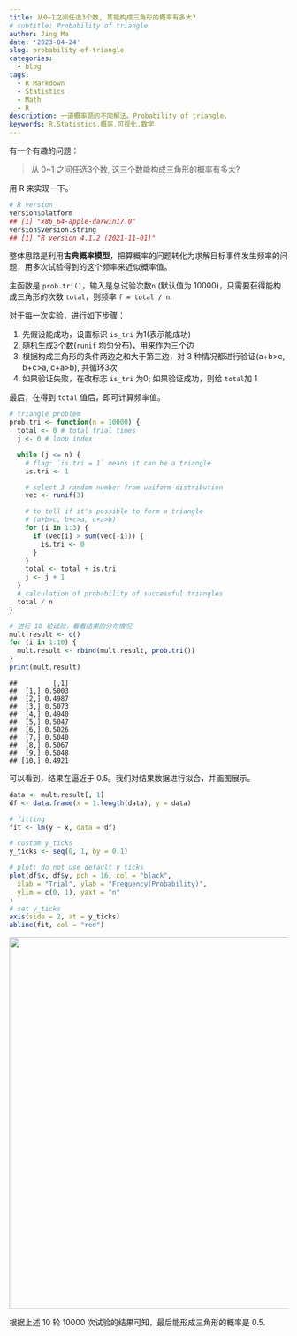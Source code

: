 ```yaml
---
title: 从0~1之间任选3个数, 其能构成三角形的概率有多大?
# subtitle: Probability of triangle
author: Jing Ma
date: '2023-04-24'
slug: probability-of-triangle
categories:
  - blog
tags:
  - R Markdown
  - Statistics
  - Math
  - R
description: 一道概率题的不同解法。Probability of triangle.
keywords: R,Statistics,概率,可视化,数学
---
```


有一个有趣的问题：

> 从 0~1 之间任选3个数, 这三个数能构成三角形的概率有多大?

用 R 来实现一下。

```r
# R version
version$platform
## [1] "x86_64-apple-darwin17.0"
version$version.string
## [1] "R version 4.1.2 (2021-11-01)"
```

整体思路是利用**古典概率模型**，把算概率的问题转化为求解目标事件发生频率的问题，用多次试验得到的这个频率来近似概率值。

主函数是 `prob.tri()`，输入是总试验次数`n` (默认值为 10000)，只需要获得能构成三角形的次数 `total`，则频率 `f = total / n`.

对于每一次实验，进行如下步骤：

1. 先假设能成功，设置标识 `is_tri` 为1(表示能成功)
2. 随机生成3个数(`runif` 均匀分布)，用来作为三个边
3. 根据构成三角形的条件两边之和大于第三边，对 3 种情况都进行验证(a+b>c, b+c>a, c+a>b), 共循环3次
4. 如果验证失败，在改标志 `is_tri` 为0; 如果验证成功，则给 `total`加 1

最后，在得到 `total` 值后，即可计算频率值。


```r
# triangle problem
prob.tri <- function(n = 10000) {
  total <- 0 # total trial times
  j <- 0 # loop index

  while (j <= n) {
    # flag: `is.tri = 1` means it can be a triangle
    is.tri <- 1

    # select 3 random number from uniform-distribution
    vec <- runif(3)

    # to tell if it's possible to form a triangle
    # (a+b>c, b+c>a, c+a>b)
    for (i in 1:3) {
      if (vec[i] > sum(vec[-i])) {
        is.tri <- 0
      }
    }
    total <- total + is.tri
    j <- j + 1
  }
  # calculation of probability of successful triangles
  total / n
}

# 进行 10 轮试验，看看结果的分布情况
mult.result <- c()
for (i in 1:10) {
  mult.result <- rbind(mult.result, prob.tri())
}
print(mult.result)
```

```
##         [,1]
##  [1,] 0.5003
##  [2,] 0.4987
##  [3,] 0.5073
##  [4,] 0.4940
##  [5,] 0.5047
##  [6,] 0.5026
##  [7,] 0.5040
##  [8,] 0.5067
##  [9,] 0.5048
## [10,] 0.4921
```

可以看到，结果在逼近于 0.5。我们对结果数据进行拟合，并画图展示。


```r
data <- mult.result[, 1]
df <- data.frame(x = 1:length(data), y = data)

# fitting
fit <- lm(y ~ x, data = df)

# custom y_ticks
y_ticks <- seq(0, 1, by = 0.1)

# plot: do not use default y_ticks
plot(df$x, df$y, pch = 16, col = "black",
  xlab = "Trial", ylab = "Frequency(Probability)",
  ylim = c(0, 1), yaxt = "n"
)
# set y_ticks
axis(side = 2, at = y_ticks)
abline(fit, col = "red")
```

<img src="{{< blogdown/postref >}}index_files/figure-html/fit-1.png" width="672" />

根据上述 10 轮 10000 次试验的结果可知，最后能形成三角形的概率是 0.5.
